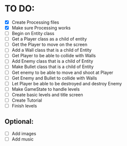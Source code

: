 # TO DO:

* [x] Create Processing files
* [x] Make sure Processing works
* [ ] Begin on Entity class
* [ ] Get a Player class as a child of entity
* [ ] Get the Player to move on the screen
* [ ] Add a Wall class that is a child of Entity
* [ ] Get Player to be able to collide with Walls
* [ ] Add Enemy class that is a child of Entity
* [ ] Make Bullet class that is a child of Entity
* [ ] Get enemy to be able to move and shoot at Player
* [ ] Get Enemy and Bullet to collide with Walls
* [ ] Let Player be able to be destroyed and destroy Enemy
* [ ] Make GameState to handle levels
* [ ] Create basic levels and title screen
* [ ] Create Tutorial
* [ ] Finish levels

## Optional:

* [ ] Add images
* [ ] Add music